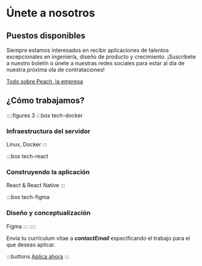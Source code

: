 # Únete a nosotros

## Puestos disponibles
<!--
::::figures 3
:::box tech-peach
### Desarrollador Backend
:::
:::box tech-peach
### Desarrollador Frontend
:::
:::box tech-peach
### Diseñador de producto
:::
:::box tech-peach
### Regional Growth Hacker
Gerente de marketing
:::
:::box tech-peach
### Crecimiento de mercado local
Reino Unido, Alemania, España e Italia
:::
:::box tech-peach
### Creador de contenido
Instagram / Tik Tok
:::
:::box tech-peach
### Gerente de producto
:::
::::
¿Otras habilidades interesantes? ¡Haznos saber!
-->
Siempre estamos interesados en recibir aplicaciones de talentos excepcionales en ingeniería, diseño de producto y crecimiento. ¡Suscríbete a nuestro boletín o únete a nuestras redes sociales para estar al día de nuestra próxima ola de contrataciones!

[Todo sobre Peach, la empresa](/blog/all-about-peach-the-company/)

## ¿Cómo trabajamos?

::::figures 3
:::box tech-docker
### Infraestructura del servidor
Linux, Docker
:::

:::box tech-react
### Construyendo la aplicación
React & React Native
:::

:::box tech-figma
### Diseño y conceptualización
Figma
:::
::::

Envía tu currículum vitae a **$contactEmail$** especificando el trabajo para el que deseas aplicar.

:::buttons
[Aplica ahora](mailto:$contactEmail$)
:::
